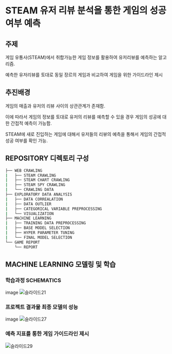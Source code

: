 # STEAM 유저 리뷰 분석을 통한 게임의 성공 여부 예측

## 주제

게임 유통사(STEAM)에서 취합가능한 게임 정보를 활용하여 유저리뷰를 예측하는 알고리즘.

예측한 유저리뷰를 토대로 동일 장르의 게임과 비교하여 게임을 위한 가이드라인 제시

## 추진배경

게임의 매출과 유저의 리뷰 사이의 상관관계가 존재함. 

이에 따라서 게임의 정보를 토대로 유저의 리뷰를 예측할 수 있을 경우 게임의 성공에 대한 간접적 예측이 가능함.

STEAM에 새로 진입하는 게임에 대해서 유저들의 리뷰의 예측을 통해서 게임의 간접적 성공 여부를 확인 가능.

## REPOSITORY 디렉토리 구성

```bash
├── WEB CRAWLING
|   ├── STEAM CRAWLING
|   ├── STEAM CHART CRAWLING
|   ├── STEAM SPY CRAWLING
|   └── CRAWLING DATA
├── EXPLORATORY DATA ANALYSIS
|   ├── DATA CORREALATION
|   ├── DATA OUTLIER
|   ├── CATEGORICAL VARIABLE PREPROCESSING
|   └── VISUALIZATION
├── MACHINE LEARNING
|   ├── TRAINING DATA PREPROCESSING
|   ├── BASE MODEL SELECTION
|   ├── HYPER PARAMETER TUNING
|   └── FINAL MODEL SELECTION
└── GAME REPORT
    └── REPORT
```


## MACHINE LEARNING 모델링 및 학습

### 학습과정 SCHEMATICS
image
![슬라이드21](https://github.com/trevormoon/ASAC_ml_project/assets/126679650/59738f7a-6107-494c-80b4-1fc2e9737ac0)


### 프로젝트 결과물 최종 모델의 성능
image
![슬라이드27](https://github.com/trevormoon/ASAC_ml_project/assets/126679650/ad7a4427-eba9-4400-9e8c-adf17a6bf0c1)

### 예측 지표를 통한 게임 가이드라인 제시
![슬라이드29](https://github.com/trevormoon/ASAC_ml_project/assets/126679650/ddab9d53-a7bc-4f94-841e-3e7314368d47)
